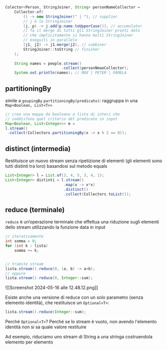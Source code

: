 ```java
Colector<Person, StringJoiner, String> personNameCollector =
	Collector.of(
		() -> new StringJoiner(" | "), // supplier
		// j è lo StringJoiner
		(j, p) -> j.add(p.name.toUpperCase()), // accumulator
		// fa il merge di tutti gli StringJoiner pronti dato
		// che implicitamente si hanno molti StringJoiner
		// eseguiti in parallelo
		(j1, j2) -> j1.merge(j2), // combiner
		StringJoiner::toString // finisher
	);
	
	String names = people.stream()
						 .collect(personNmaeCollector);
	System.out.println(names); // MAX | PETER | PAMELA
```

## partitioningBy
simile a `goupingBy`
`partitioningBy(predicato)`: raggruppa in una `Map<Boolean, List<T>>`
```java
// crea una mappa da booleano a lista di interi che 
// soddisfano quel criterio del predicato in input
Map<Boolean, List<Integer>> m =
l.stream()
 .collect(Collectors.partitioningBy(x -> x % 2 == 0));
```

## distinct (intermedia)
Restituisce un nuovo stream senza ripetizione di elementi (gli elementi sono tutti distinti tra loro) basandosi sul metodo equals

```java
List<Integer> l = List.of(3, 4, 5, 3, 4, 1);
List<Integer> distinti = l.stream()
						  .map(x -> x*x)
						  .distinct()
						  .collect(Collectors.toList());
```

## reduce (terminale)
`reduce` è un’operazione terminale che effettua una riduzione sugli elementi dello stream utilizzando la funzione data in input

```java
// iterativamente
int somma = 0;
for (int k : lista)
	somma += k;


// tramite stream
lista.stream().reduce(0, (a, b) -> a+b);
// oppure
lista.stream().reduce(0, Integer::sum);
```

![[Screenshot 2024-05-16 alle 12.48.12.png]]

Esiste anche una versione di reduce con un solo parametro (senza elemento identità), che restituisce un `Optional<T>`:

```java
lista.stream().reduce(Integer::sum);
```

Perché `Optional<T>`? Perché se lo stream è vuoto, non
avendo l'elemento identità non si sa quale valore
restituire

Ad esempio, riduciamo uno stream di String a una stringa costruendola elemento per elemento
```java

```